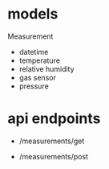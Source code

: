 # models

Measurement
* datetime
* temperature
* relative humidity
* gas sensor
* pressure

# api endpoints

* /measurements/get

* /measurements/post

